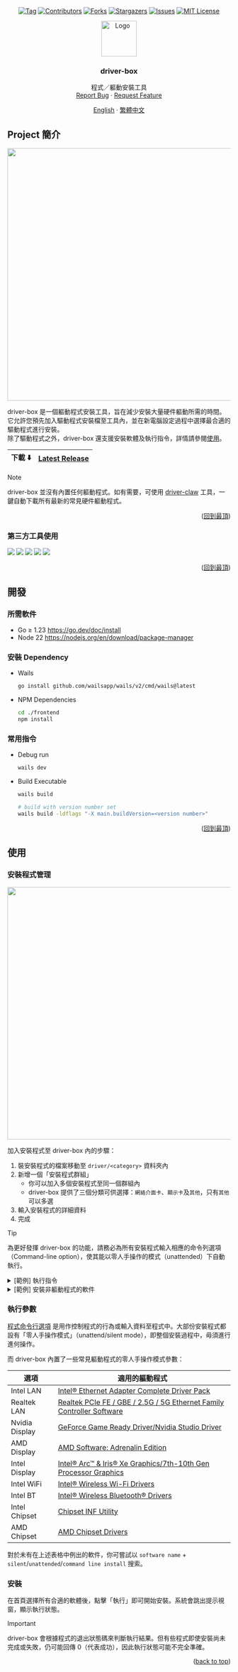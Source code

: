 <a id="readme-top"></a>

<!-- PROJECT SHIELDS -->
<div align="center">
  
  [![Tag][tag-shield]][tag-url]
  [![Contributors][contributors-shield]][contributors-url]
  [![Forks][forks-shield]][forks-url]
  [![Stargazers][stars-shield]][stars-url]
  [![Issues][issues-shield]][issues-url]
  [![MIT License][license-shield]][license-url]
  
</div>


<!-- PROJECT LOGO -->
<div align="center">
  <a href="https://github.com/markmybytes/driver-box">
    <img src="https://github.com/user-attachments/assets/ea47a738-6f1e-4e8d-bde0-4f12118ff103" alt="Logo" width="80" height="80">
  </a>

  <h3 align="center">driver-box</h3>

  <p align="center">
    程式／軀動安裝工具
    <br>
    <a href="https://github.com/markmybytes/driver-box/issues/new?labels=bug&template=bug-report---.md">Report Bug</a>
    ·
    <a href="https://github.com/markmybytes/driver-box/issues/new?labels=enhancement&template=feature-request---.md">Request Feature</a>
  </p>

  <p align="center">
    <a href="https://github.com/markmybytes/driver-box//README.md">English</a>
    ·
    <a href="https://github.com/markmybytes/driver-box/readme/README.zh_Hant.md">繁體中文</a>
  </p>
</div>


<!-- ABOUT THE PROJECT -->
## Project 簡介

<p align="center">
  <img src="https://github.com/user-attachments/assets/a8c6f316-87d7-4b9f-8ccd-6a732326643d" width="754" height="569">
<p align="right">

driver-box 是一個軀動程式安裝工具，旨在減少安裝大量硬件軀動所需的時間。它允許您預先加入驅動程式安裝檔至工具內，並在新電腦設定過程中選擇最合適的驅動程式進行安裝。<br />
除了驅動程式之外，driver-box 還支援安裝軟體及執行指令，詳情請參閱[使用](#使用)。

| 下載 :arrow_down: | [Latest Release](https://github.com/markmybytes/driver-box/releases/latest) |
|-------------------|-----------------------------------------------------------------------------|

> [!NOTE]
> driver-box 並沒有內置任何軀動程式。如有需要，可使用 [driver-claw](https://github.com/markmybytes/driver-claw) 工具，一鍵自動下載所有最新的常見硬件軀動程式。


<p align="right">(<a href="#readme-top">回到最頂</a>)</p>

### 第三方工具使用

[<img src="https://img.shields.io/badge/font%20awesome-538cd7?style=for-the-badge&logo=fontawesome&logoColor=white">](https://fontawesome.com/)
[<img src="https://img.shields.io/badge/go-01add8?style=for-the-badge&logo=go&logoColor=white">](https://go.dev/)
[<img src="https://img.shields.io/badge/tailwindcss-38bdf8?style=for-the-badge&logo=tailwindcss&logoColor=white">](https://tailwindcss.com/)
[<img src="https://img.shields.io/badge/vue.js-41b883?style=for-the-badge&logo=vue.js&logoColor=white">](https://vuejs.org/)
[<img src="https://img.shields.io/badge/wails-d32a2d?style=for-the-badge&logo=wails&logoColor=white">](https://wails.io/)

<p align="right">(<a href="#readme-top">回到最頂</a>)</p>


<!-- GETTING STARTED -->
## 開發

### 所需軟件

- Go ≥ 1.23 https://go.dev/doc/install
- Node 22 https://nodejs.org/en/download/package-manager

### 安裝 Dependency

- Wails
  ```sh
  go install github.com/wailsapp/wails/v2/cmd/wails@latest
  ```
- NPM Dependencies
  ```sh
  cd ./frontend
  npm install
  ```

### 常用指令

- Debug run

  ```sh
  wails dev
  ```

- Build Executable
  ```sh
  wails build

  # build with version number set
  wails build -ldflags "-X main.buildVersion=<version number>"
  ```

<p align="right">(<a href="#readme-top">回到最頂</a>)</p>


<!-- USAGE EXAMPLES -->
## 使用

### 安裝程式管理

<img src="https://github.com/user-attachments/assets/8fb85b19-133e-4cbf-9ee4-21e5237c9089" width="754" height="569">

加入安裝程式至 driver-box 內的步驟：

1. 裝安裝程式的檔案移動至 `driver/<category>` 資料夾內
2. 新增一個「安裝程式群組」
     - 你可以加入多個安裝程式至同一個群組內
     - driver-box 提供了三個分類可供選擇：`網絡介面卡`、`顯示卡`及`其他`，只有`其他`可以多選
3. 輸入安裝程式的詳細資料
4. 完成

> [!TIP]
> 為更好發揮 driver-box 的功能，請務必為所有安裝程式輸入相應的命令列選項（Command-line option），使其能以零人手操作的模式（unattended）下自動執行。

<details>
  <summary>[範例] 執行指令</summary>

  driver-box 支援執行在作業系統 `PATH` 的環境變數內的程序。在 Windows 上，你可以透過 CMD 或 Powershell 執行指令碼。

  就 CMD 而言，輸入 `cmd` 至路徑中；`/c,<command>` 至執行參數中，即可執行 CMD 指令：

  ```batch
  cmd /c command
  ```

  就 Powershell 而言，輸入 `powershell` 至路徑中；`-Command,<command>` 至執行參數中，即可執行 powershell 指令：

  ```batch
  powershell -Command command
  ```
</details>

<details>
  <summary>[範例] 安裝非軀動程式的軟件</summary>

  一般而言，軟件安裝程式會提供零人手操作安裝的模式。例如 Steam 可以加入 `/S` 的參數執行 `SteamSetup.exe`，即可在零人手操作下進行安裝。
</details>

### 執行參數

[程式命令行選項](https://en.wikipedia.org/wiki/Command-line_interface#Arguments) 是用作控制程式的行為或輸入資料至程式中。大部份安裝程式都設有「零人手操作模式」（unattend/silent mode），即整個安裝過程中，毋須進行進何操作。

而 driver-box 內置了一些常見軀動程式的零人手操作模式參數：

| 選項           | 適用的軀動程式                                                                                                                                                    |
| -------------- | ---------------------------------------------------------------------------------------------------------------------------------------------------------------- |
| Intel LAN      | [Intel® Ethernet Adapter Complete Driver Pack](https://www.intel.com/content/www/us/en/download/15084/intel-ethernet-adapter-complete-driver-pack.html)          |
| Realtek LAN    | [Realtek PCIe FE / GBE / 2.5G / 5G Ethernet Family Controller Software](https://www.realtek.com/Download/List?cate_id=584)                                       |
| Nvidia Display | [GeForce Game Ready Driver/Nvidia Studio Driver](https://www.nvidia.com/en-us/drivers/)                                                                          |
| AMD Display    | [AMD Software: Adrenalin Edition](https://www.amd.com/en/support/download/drivers.html)                                                                          |
| Intel Display  | [Intel® Arc™ & Iris® Xe Graphics/7th-10th Gen Processor Graphics](https://www.intel.com/content/www/us/en/support/articles/000090440/graphics.html)              |
| Intel WiFi     | [Intel® Wireless Wi-Fi Drivers](https://www.intel.com/content/www/us/en/download/19351/intel-wireless-wi-fi-drivers-for-windows-10-and-windows-11.html)          |
| Intel BT       | [Intel® Wireless Bluetooth® Drivers](https://www.intel.com/content/www/us/en/download/18649/intel-wireless-bluetooth-drivers-for-windows-10-and-windows-11.html) |
| Intel Chipset  | [Chipset INF Utility](https://www.intel.com/content/www/us/en/support/products/1145/software/chipset-software/intel-chipset-software-installation-utility.html)  |
| AMD Chipset    | [AMD Chipset Drivers](https://www.amd.com/en/support/download/drivers.html)                                                                                      |

對於未有在上述表格中例出的軟件，你可嘗試以 `software name` + `silent`/`unattended`/`command line install` 搜索。

### 安裝


在首頁選擇所有合適的軟體後，點擊「執行」即可開始安裝。系統會跳出提示視窗，顯示執行狀態。
 
> [!IMPORTANT]  
> driver-box 會根據程式的退出狀態碼來判斷執行結果。但有些程式即使安裝尚未完成或失敗，仍可能回傳 0（代表成功），因此執行狀態可能不完全準確。

<p align="right">(<a href="#readme-top">back to top</a>)</p>


<!-- MARKDOWN LINKS & IMAGES -->
[tag-url]: https://github.com/markmybytes/driver-box/releases
[tag-shield]: https://img.shields.io/github/v/tag/markmybytes/driver-box?style=for-the-badge&label=LATEST&color=%23B1B1B1
[contributors-shield]: https://img.shields.io/github/contributors/markmybytes/driver-box.svg?style=for-the-badge
[contributors-url]: https://github.com/markmybytes/driver-box/graphs/contributors
[forks-shield]: https://img.shields.io/github/forks/markmybytes/driver-box.svg?style=for-the-badge
[forks-url]: https://github.com/markmybytes/driver-box/network/members
[stars-shield]: https://img.shields.io/github/stars/markmybytes/driver-box.svg?style=for-the-badge
[stars-url]: https://github.com/markmybytes/driver-box/stargazers
[issues-shield]: https://img.shields.io/github/issues/markmybytes/driver-box.svg?style=for-the-badge
[issues-url]: https://github.com/markmybytes/driver-box/issues
[license-shield]: https://img.shields.io/github/license/markmybytes/driver-box.svg?style=for-the-badge
[license-url]: https://github.com/markmybytes/driver-box/blob/master/LICENSE.txt
